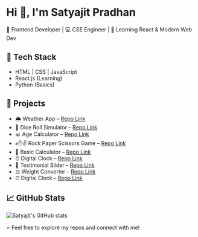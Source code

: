 # Hi 👋, I'm Satyajit Pradhan

🚀 Frontend Developer | 💻 CSE Engineer | 🌱 Learning React & Modern Web Dev  

## 🔧 Tech Stack
- HTML | CSS | JavaScript  
- React.js (Learning)  
- Python (Basics)  

## 📌 Projects
- 🌦️ Weather App – [Repo Link](https://github.com/satyajit-pradhan522/weather-app)
- 🎲 Dice Roll Simulator – [Repo Link](https://github.com/satyajit-pradhan522/dice-roll-simulator)
- 📊 Age Calculator – [Repo Link](https://github.com/satyajit-pradhan522/age-calculator)
- ✊✋✌ Rock Paper Scissors Game – [Repo Link](https://github.com/satyajit-pradhan522/rock-paper-scissors-game)
- 🧮 Basic Calculator – [Repo Link](https://github.com/satyajit-pradhan522/basic-calculator)
- ⏰ Digital Clock – [Repo Link](https://github.com/satyajit-pradhan522/clock-using-HTML-CSS---JS)
- 💬 Testimonial Slider – [Repo Link](https://github.com/satyajit-pradhan522/testimonial-slider)
- ⚖️ Weight Converter – [Repo Link](https://github.com/satyajit-pradhan522/weight-converter)
- ⏰ Digital Clock – [Repo Link](https://github.com/satyajit-pradhan522/clock-using-HTML-CSS---JS)

## 📈 GitHub Stats
![Satyajit's GitHub stats](https://github-readme-stats.vercel.app/api?username=satyajit-pradhan622&show_icons=true&theme=radical)

⭐️ Feel free to explore my repos and connect with me!
